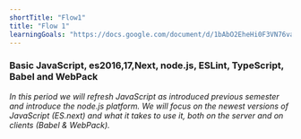 ```yaml
---
shortTitle: "Flow1"
title: "Flow 1"
learningGoals: "https://docs.google.com/document/d/1bAbO2EheHi0F3VN76vawukiCL5hxEydSfuq9vo-Bbgk/edit?usp=sharing"
---
```


### Basic JavaScript, es2016,17,Next, node.js, ESLint, TypeScript, Babel and WebPack

*In this period we will refresh JavaScript as introduced previous semester and introduce the node.js platform. 
We will focus on the newest versions of JavaScript (ES.next) and what it takes to use it, both on the server and on clients (Babel & WebPack).*

  